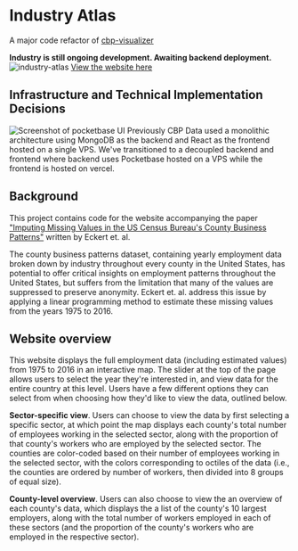 # Industry Atlas

A major code refactor of [cbp-visualizer](https://github.com/kenny101/cbp-visualizer)

<b> Industry is still ongoing development. Awaiting backend deployment.</b> 
![industry-atlas](https://github.com/kenny101/industryatlas/assets/53395124/f755afa8-c7ba-4b20-b0b3-926ca01f8ccc)
[View the website here](https://industryatlas.vercel.app/)

## Infrastructure and Technical Implementation Decisions
![Screenshot of pocketbase UI](https://github.com/kenny101/industryatlas/assets/53395124/cea04a0f-6496-4c26-871a-78cd2a929af3)
Previously CBP Data used a monolithic architecture using MongoDB as the backend and React as the frontend hosted on a single VPS. We've transitioned to a decoupled backend and frontend where backend uses Pocketbase hosted on a VPS while the frontend is hosted on vercel.

## Background
This project contains code for the website accompanying the paper ["Imputing Missing Values in the US Census Bureau's County Business Patterns"](http://fpeckert.me/cbp/efsy.pdf) 
written by Eckert et. al.

The county business patterns dataset, containing yearly employment data broken down by industry throughout every county in the United States, has potential to 
offer critical insights on employment patterns throughout the United States, but suffers from the limitation that many of the values are suppressed to preserve anonymity.
Eckert et. al. address this issue by applying a linear programming method to estimate these missing values from the years 1975 to 2016.

## Website overview
This website displays the full employment data (including estimated values) from 1975 to 2016 in an interactive map.
The slider at the top of the page allows users to select the year they're interested in, and view data for the entire country at this level.
Users have a few different options they can select from when choosing how they'd like to view the data, outlined below.

**Sector-specific view**. 
Users can choose to view the data by first selecting a specific sector, at which point the map displays each county's total number of employees working in
the selected sector, along with the proportion of that county's workers who are employed by the selected sector. The counties are color-coded based on their number of employees working in the selected sector, with the colors corresponding to octiles of the data (i.e., the counties are ordered by number of workers, then divided into 8 groups of equal size).

**County-level overview**. 
Users can also choose to view the an overview of each county's data, which displays the a list of the county's 10 largest employers, along with the total
number of workers employed in each of these sectors (and the proportion of the county's workers who are employed in the respective sector).
